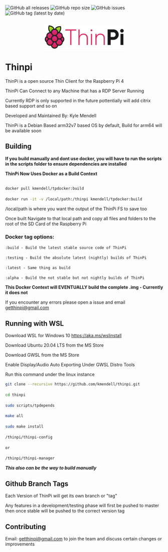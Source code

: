 ![GitHub all releases](https://img.shields.io/github/downloads/kmendell/thinpi/total?label=Downloads)
![GitHub repo size](https://img.shields.io/github/repo-size/kmendell/thinpi?label=Repo%20Size)
![GitHub issues](https://img.shields.io/github/issues/kmendell/thinpi)
![GitHub tag (latest by date)](https://img.shields.io/github/v/tag/kmendell/thinpi?label=Version)
<div align="center">
<br><img height="50%" width="50%" src="assets/logo/logo-colors@2x.png"></img>
</div>

# Thinpi

ThinPi is a open source Thin Client for the Raspberry Pi 4

ThinPi Can Connect to any Machine that has a RDP Server Running 

Currently RDP is only supported in the future pottentially will add citrix based support and so on

Developed and Maintained By: Kyle Mendell

ThinPi is a Debian Based arm32v7 based OS by default, Build for arm64 will be available soon



## Building

**If you build manually and dont use docker, you will have to run the scripts in the scripts folder to ensure dependencies are installed**

**ThinPi Now Uses Docker as a Build Context**

```bash

docker pull kmendell/tpdocker:build

docker run -it -v /local/path:/thinpi kmendell/tpdocker:build

```

/local/path is where you want the output of the ThinPi FS to save too 

Once built Navigate to that local path and copy all files and folders to the root of the SD Card of the Raspberry Pi

### Docker tag options:

```
:build - Build the latest stable source code of ThinPi

:testing - Build the absolute latest (nightly) builds of ThinPi

:latest - Same thing as build

:alpha - Build the not stable but not nightly builds of ThinPi
```

**This Docker Context will EVENTUALLY build the complete .img - Currently it does not**

If you encounter any errors please open a issue and email getthinpi@gmail.com

## Running with WSL

Download WSL for Windows 10 https://aka.ms/wslinstall

Download Ubuntu 20.04 LTS from the MS Store

Download GWSL from the MS Store

Enable Display/Audio Auto Exporting Under GWSL Distro Tools

Run this command under the linux instance 

```bash
git clone --recursive https://github.com/kmendell/thinpi.git

cd thinpi

sudo scripts/tpdepends

make all

sudo make install 

/thinpi/thinpi-config

or

/thinpi/thinpi-manager
```

***This also can be the way to build manually***
## Github Branch Tags

Each Version of ThinPi will get its own branch or "tag"

Any features in a development/testing phase will first be pushed to master then once stable will be pushed to the correct version tag

## Contributing

Email: getthinpi@gmail.com to join the team and discuss certain changes or improvements
